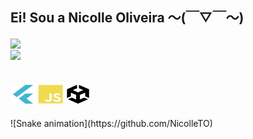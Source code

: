 ## Ei! Sou a Nicolle Oliveira 〜(￣▽￣〜)

<div>
  <a href="https://github.com/anuraghazra/github-readme-stats">
    <img height=200 align="center" src="https://github-readme-stats.vercel.app/api?username=NicolleTO&hide=contribs,prs&show_icons=true&theme=omni"/> <br>
    <img height=200 align="center" src="https://github-readme-stats.vercel.app/api/top-langs/?username=NicolleTO&layout=compact&theme=omni" />
  </a>
</div>

###

<div style:"display: inline_block><br>
  <img align="center" alt="Flutter" height="30" width="40" src="https://github.com/devicons/devicon/blob/master/icons/flutter/flutter-plain.svg">
  <img align="center" alt="Flutter" height="30" width="40" src="https://github.com/devicons/devicon/blob/master/icons/javascript/javascript-plain.svg">
  <img align="center" alt="Flutter" height="30" width="40" src="https://github.com/devicons/devicon/blob/master/icons/unity/unity-plain.svg">
</div>

###

<div>
  ![Snake animation](https://github.com/NicolleTO)
</div>
